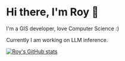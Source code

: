 
# Hi there, I'm Roy 👋

I'm a GIS developer, love Computer Science :)

Currently I am working on LLM inference.

[![Roy's GitHub stats](https://github-readme-stats.vercel.app/api?username=esmeetu)](https://github.com/anuraghazra/github-readme-stats)
